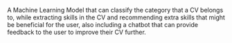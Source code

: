 A Machine Learning Model that can classify the category that a CV belongs to, while extracting skills in the CV and recommending extra skills that might be beneficial for the user, also including a chatbot that can provide feedback to the user to improve their CV further.
